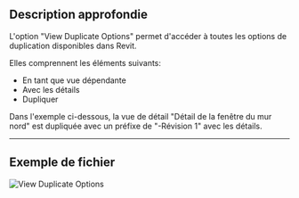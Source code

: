 ## Description approfondie
L'option "View Duplicate Options" permet d'accéder à toutes les options de duplication disponibles dans Revit.

Elles comprennent les éléments suivants:
- En tant que vue dépendante
- Avec les détails
- Dupliquer

Dans l'exemple ci-dessous, la vue de détail "Détail de la fenêtre du mur nord" est dupliquée avec un préfixe de "-Révision 1" avec les détails.
___
## Exemple de fichier

![View Duplicate Options](./DSRevitNodesUI.ViewDuplicateOptions_img.jpg)
